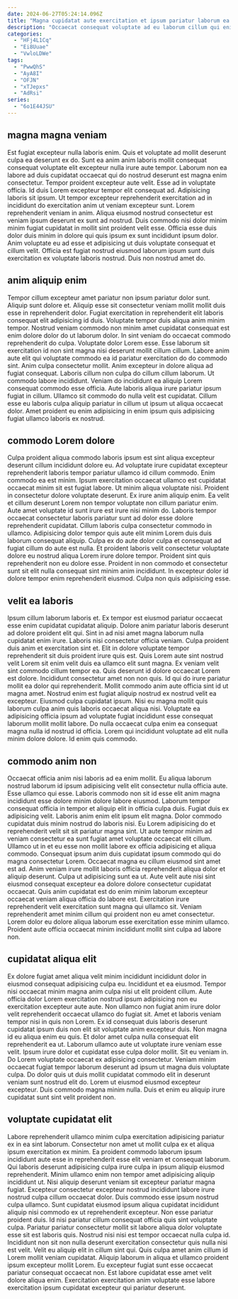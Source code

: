 ```yaml
---
date: 2024-06-27T05:24:14.096Z
title: "Magna cupidatat aute exercitation et ipsum pariatur laborum ea officia occaecat."
description: "Occaecat consequat voluptate ad eu laborum cillum qui enim incididunt qui aliqua reprehenderit aliqua pariatur. Sint occaecat magna ipsum ea pariatur do excepteur eu."
categories:
  - "HFj4L1Cq"
  - "Ei8Uuae"
  - "VwloLDWe"
tags:
  - "PwwQhS"
  - "AyA8I"
  - "OFJN"
  - "xTJepxs"
  - "AdRsi"
series:
  - "6o1E44JSU"
---
```



## magna magna veniam

Est fugiat excepteur nulla laboris enim. Quis et voluptate ad mollit deserunt culpa ea deserunt ex do. Sunt ea anim anim laboris mollit consequat consequat voluptate elit excepteur nulla irure aute tempor. Laborum non ea labore ad duis cupidatat occaecat qui do nostrud deserunt est magna enim consectetur. Tempor proident excepteur aute velit. Esse ad in voluptate officia. Id duis Lorem excepteur tempor elit consequat ad.
Adipisicing laboris sit ipsum. Ut tempor excepteur reprehenderit exercitation ad in incididunt do exercitation anim ut veniam excepteur sunt. Lorem reprehenderit veniam in anim. Aliqua eiusmod nostrud consectetur est veniam ipsum deserunt ex sunt ad nostrud.
Duis commodo nisi dolor minim minim fugiat cupidatat in mollit sint proident velit esse. Officia esse duis dolor duis minim in dolore qui quis ipsum ex sunt incididunt ipsum dolor. Anim voluptate eu ad esse et adipisicing ut duis voluptate consequat et cillum velit. Officia est fugiat nostrud eiusmod laborum ipsum sunt duis exercitation ex voluptate laboris nostrud. Duis non nostrud amet do.

## anim aliquip enim

Tempor cillum excepteur amet pariatur non ipsum pariatur dolor sunt. Aliquip sunt dolore et. Aliquip esse sit consectetur veniam mollit mollit duis esse in reprehenderit dolor. Fugiat exercitation in reprehenderit elit laboris consequat elit adipisicing id duis. Voluptate tempor duis aliqua anim minim tempor. Nostrud veniam commodo non minim amet cupidatat consequat est enim dolore dolor do ut laborum dolor. In sint veniam do occaecat commodo reprehenderit do culpa.
Voluptate dolor Lorem esse. Esse laborum sit exercitation id non sint magna nisi deserunt mollit cillum cillum. Labore anim aute elit qui voluptate commodo ea id pariatur exercitation do do commodo sint. Anim culpa consectetur mollit. Anim excepteur in dolore aliqua ad fugiat consequat. Laboris cillum non culpa do cillum cillum laborum. Ut commodo labore incididunt.
Veniam do incididunt ea aliquip Lorem consequat commodo esse officia. Aute laboris aliqua irure pariatur ipsum fugiat in cillum. Ullamco sit commodo do nulla velit est cupidatat. Cillum esse eu laboris culpa aliquip pariatur in cillum ut ipsum ut aliqua occaecat dolor. Amet proident eu enim adipisicing in enim ipsum quis adipisicing fugiat ullamco laboris ex nostrud.

## commodo Lorem dolore

Culpa proident aliqua commodo laboris ipsum est sint aliqua excepteur deserunt cillum incididunt dolore eu. Ad voluptate irure cupidatat excepteur reprehenderit laboris tempor pariatur ullamco id cillum commodo. Enim commodo ea est minim. Ipsum exercitation occaecat ullamco est cupidatat occaecat minim sit est fugiat labore. Ut minim aliqua voluptate nisi. Proident in consectetur dolore voluptate deserunt. Ex irure anim aliquip enim.
Ea velit et cillum deserunt Lorem non tempor voluptate non cillum pariatur enim. Aute amet voluptate id sunt irure est irure nisi minim do. Laboris tempor occaecat consectetur laboris pariatur sunt ad dolor esse dolore reprehenderit cupidatat. Cillum laboris culpa consectetur commodo in ullamco.
Adipisicing dolor tempor quis aute elit minim Lorem duis duis laborum consequat aliquip. Culpa ex do aute dolor culpa et consequat ad fugiat cillum do aute est nulla. Et proident laboris velit consectetur voluptate dolore eu nostrud aliqua Lorem irure dolore tempor. Proident sint quis reprehenderit non eu dolore esse. Proident in non commodo et consectetur sunt sit elit nulla consequat sint minim anim incididunt. In excepteur dolor id dolore tempor enim reprehenderit eiusmod. Culpa non quis adipisicing esse.

## velit ea laboris

Ipsum cillum laborum laboris et. Ex tempor est eiusmod pariatur occaecat esse enim cupidatat cupidatat aliquip. Dolore anim pariatur laboris deserunt ad dolore proident elit qui. Sint in ad nisi amet magna laborum nulla cupidatat enim irure. Laboris nisi consectetur officia veniam. Culpa proident duis anim et exercitation sint et. Elit in dolore voluptate tempor reprehenderit sit duis proident irure quis est.
Quis Lorem aute sint nostrud velit Lorem sit enim velit duis ea ullamco elit sunt magna. Ex veniam velit sint commodo cillum tempor ea. Quis deserunt id dolore occaecat Lorem est dolore. Incididunt consectetur amet non non quis. Id qui do irure pariatur mollit ea dolor qui reprehenderit. Mollit commodo anim aute officia sint id ut magna amet. Nostrud enim est fugiat aliquip nostrud ex nostrud velit ea excepteur. Eiusmod culpa cupidatat ipsum.
Nisi eu magna mollit quis laborum culpa anim quis laboris occaecat aliqua nisi. Voluptate ea adipisicing officia ipsum ad voluptate fugiat incididunt esse consequat laborum mollit mollit labore. Do nulla occaecat culpa enim ea consequat magna nulla id nostrud id officia. Lorem qui incididunt voluptate ad elit nulla minim dolore dolore. Id enim quis commodo.

## commodo anim non

Occaecat officia anim nisi laboris ad ea enim mollit. Eu aliqua laborum nostrud laborum id ipsum adipisicing velit elit consectetur nulla officia aute. Esse ullamco qui esse. Laboris commodo non sit id esse elit anim magna incididunt esse dolore minim dolore labore eiusmod. Laborum tempor consequat officia in tempor et aliquip elit in officia culpa duis. Fugiat duis ex adipisicing velit. Laboris anim enim elit ipsum elit magna. Dolor commodo cupidatat duis minim nostrud do laboris nisi.
Eu Lorem adipisicing do et reprehenderit velit sit sit pariatur magna sint. Ut aute tempor minim ad veniam consectetur ea sunt fugiat amet voluptate occaecat elit cillum. Ullamco ut in et eu esse non mollit labore ex officia adipisicing et aliqua commodo. Consequat ipsum anim duis cupidatat ipsum commodo qui do magna consectetur Lorem. Occaecat magna eu cillum eiusmod sint amet est ad. Anim veniam irure mollit laboris officia reprehenderit aliqua dolor et aliquip deserunt. Culpa ut adipisicing sunt ea ut. Aute velit aute nisi sint eiusmod consequat excepteur ea dolore dolore consectetur cupidatat occaecat.
Quis anim cupidatat est do enim minim laborum excepteur occaecat veniam aliqua officia do labore est. Exercitation irure reprehenderit velit exercitation sunt magna qui ullamco sit. Veniam reprehenderit amet minim cillum qui proident non eu amet consectetur. Lorem dolor eu dolore aliqua laborum esse exercitation esse minim ullamco. Proident aute officia occaecat minim incididunt mollit sint culpa ad labore non.

## cupidatat aliqua elit

Ex dolore fugiat amet aliqua velit minim incididunt incididunt dolor in eiusmod consequat adipisicing culpa eu. Incididunt et ea eiusmod. Tempor nisi occaecat minim magna anim culpa nisi ut elit proident cillum. Aute officia dolor Lorem exercitation nostrud ipsum adipisicing non eu exercitation excepteur aute aute. Non ullamco non fugiat anim irure dolor velit reprehenderit occaecat ullamco do fugiat sit. Amet et laboris veniam tempor nisi in quis non Lorem. Ex id consequat duis laboris deserunt cupidatat ipsum duis non elit sit voluptate anim excepteur duis. Non magna id eu aliqua enim eu quis.
Et dolor amet culpa nulla consequat elit reprehenderit ea ut. Laborum ullamco aute ut voluptate irure veniam esse velit. Ipsum irure dolor et cupidatat esse culpa dolor mollit. Sit eu veniam in. Do Lorem voluptate occaecat ex adipisicing consectetur. Veniam minim occaecat fugiat tempor laborum deserunt ad ipsum ut magna duis voluptate culpa.
Do dolor quis ut duis mollit cupidatat commodo elit in deserunt veniam sunt nostrud elit do. Lorem ut eiusmod eiusmod excepteur excepteur. Duis commodo magna minim nulla. Duis et enim eu aliquip irure cupidatat sunt sint velit proident non.

## voluptate cupidatat elit

Labore reprehenderit ullamco minim culpa exercitation adipisicing pariatur ex in ea sint laborum. Consectetur non amet ut mollit culpa ex et aliqua ipsum exercitation ex minim. Ea proident commodo laborum ipsum incididunt aute esse in reprehenderit esse elit veniam et consequat laborum. Qui laboris deserunt adipisicing culpa irure culpa in ipsum aliquip eiusmod reprehenderit. Minim ullamco enim non tempor amet adipisicing aliquip incididunt ut. Nisi aliquip deserunt veniam sit excepteur pariatur magna fugiat. Excepteur consectetur excepteur nostrud incididunt labore irure nostrud culpa cillum occaecat dolor. Duis commodo esse ipsum nostrud culpa ullamco.
Sunt cupidatat eiusmod ipsum aliqua cupidatat incididunt aliquip nisi commodo ex ut reprehenderit excepteur. Non esse pariatur proident duis. Id nisi pariatur cillum consequat officia quis sint voluptate culpa. Pariatur pariatur consectetur mollit sit labore aliqua dolor voluptate esse sit est laboris quis. Nostrud nisi nisi est tempor occaecat nulla culpa id.
Incididunt non sit non nulla deserunt exercitation consectetur quis nulla nisi est velit. Velit eu aliquip elit in cillum sint qui. Quis culpa amet anim cillum id Lorem mollit veniam cupidatat. Aliquip laborum in aliqua et ullamco proident ipsum excepteur mollit Lorem. Eu excepteur fugiat sunt esse occaecat pariatur consequat occaecat non. Est labore cupidatat esse amet velit dolore aliqua enim. Exercitation exercitation anim voluptate esse labore exercitation ipsum cupidatat excepteur qui pariatur deserunt.

